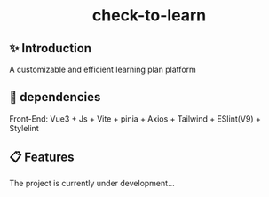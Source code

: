 <div align='center'>
<h1>check-to-learn</h1>
</div>

## ✨ Introduction
A customizable and efficient learning plan platform 
## 🔁 dependencies
Front-End: Vue3 + Js + Vite + pinia + Axios + Tailwind  + ESlint(V9) + Stylelint
## 📋 Features
The project is currently under development...

